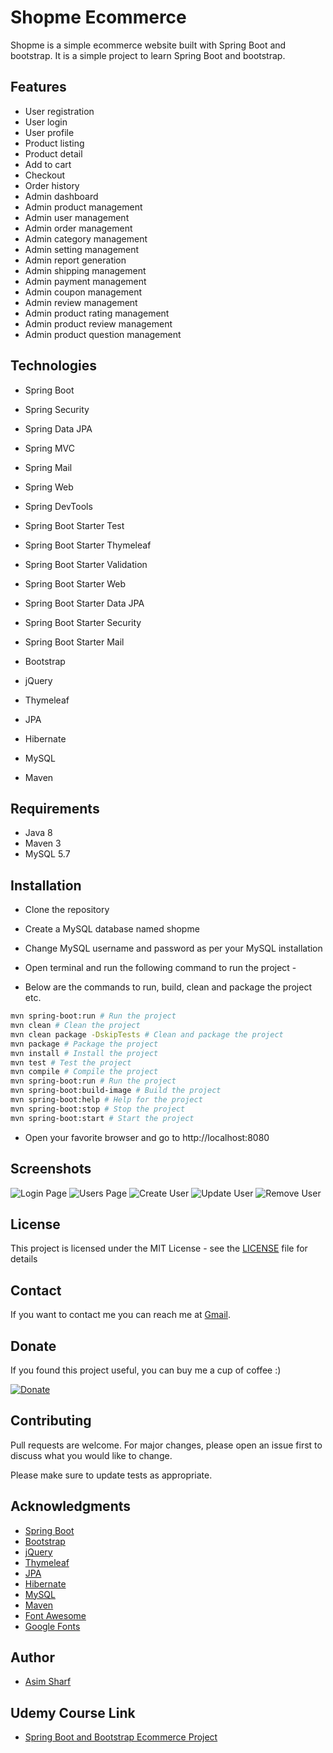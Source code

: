 # Shopme Ecommerce

Shopme is a simple ecommerce website built with Spring Boot and bootstrap. It is a simple project to learn Spring Boot and bootstrap.

## Features

- User registration
- User login
- User profile
- Product listing
- Product detail
- Add to cart
- Checkout
- Order history
- Admin dashboard
- Admin product management
- Admin user management
- Admin order management
- Admin category management
- Admin setting management
- Admin report generation
- Admin shipping management
- Admin payment management
- Admin coupon management
- Admin review management
- Admin product rating management
- Admin product review management
- Admin product question management

## Technologies

- Spring Boot
- Spring Security
- Spring Data JPA
- Spring MVC
- Spring Mail
- Spring Web
- Spring DevTools
- Spring Boot Starter Test
- Spring Boot Starter Thymeleaf
- Spring Boot Starter Validation
- Spring Boot Starter Web
- Spring Boot Starter Data JPA
- Spring Boot Starter Security
- Spring Boot Starter Mail

- Bootstrap
- jQuery
- Thymeleaf
- JPA
- Hibernate
- MySQL
- Maven

## Requirements

- Java 8
- Maven 3
- MySQL 5.7

## Installation

- Clone the repository
- Create a MySQL database named shopme
- Change MySQL username and password as per your MySQL installation
- Open terminal and run the following command to run the project -

- Below are the commands to run, build, clean and package the project etc.
```bash
mvn spring-boot:run # Run the project
mvn clean # Clean the project
mvn clean package -DskipTests # Clean and package the project
mvn package # Package the project
mvn install # Install the project
mvn test # Test the project
mvn compile # Compile the project
mvn spring-boot:run # Run the project
mvn spring-boot:build-image # Build the project
mvn spring-boot:help # Help for the project
mvn spring-boot:stop # Stop the project
mvn spring-boot:start # Start the project
```

- Open your favorite browser and go to http://localhost:8080

## Screenshots

![Login Page](screenshots/1.png)
![Users Page](screenshots/2.png)
![Create User](screenshots/3.png)
![Update User](screenshots/4.png)
![Remove User](screenshots/5.png)


## License

This project is licensed under the MIT License - see the [LICENSE](LICENSE) file for details

## Contact

If you want to contact me you can reach me at [Gmail](mailto:asimsharf@gmail.com).

## Donate

If you found this project useful, you can buy me a cup of coffee :)

[![Donate](https://img.shields.io/badge/Donate-PayPal-green.svg)](https://www.paypal.me/asimsharf)

## Contributing

Pull requests are welcome. For major changes, please open an issue first to discuss what you would like to change.

Please make sure to update tests as appropriate.

## Acknowledgments

- [Spring Boot](https://spring.io/projects/spring-boot)
- [Bootstrap](https://getbootstrap.com/)
- [jQuery](https://jquery.com/)
- [Thymeleaf](https://www.thymeleaf.org/)
- [JPA](https://www.oracle.com/java/technologies/persistence-jsp.html)
- [Hibernate](https://hibernate.org/)
- [MySQL](https://www.mysql.com/)
- [Maven](https://maven.apache.org/)
- [Font Awesome](https://fontawesome.com/)
- [Google Fonts](https://fonts.google.com/)

## Author

- [Asim Sharf](sudagoarth.com)

## Udemy Course Link

- [Spring Boot and Bootstrap Ecommerce Project](https://www.udemy.com/share/1043TE3@8gublmsQkmlYrf8M9Ds2cqmd8U_n-6dqAvBs4RpCdQA78RMycMd8B6sIybpABhHwcA==/)
